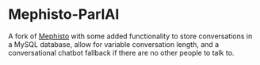 # Mephisto-ParlAI

A fork of [Mephisto](https://github.com/facebookresearch/Mephisto) with some added functionality to store conversations in a MySQL database, allow for variable conversation length, and a  conversational chatbot fallback if there are no other people to talk to.